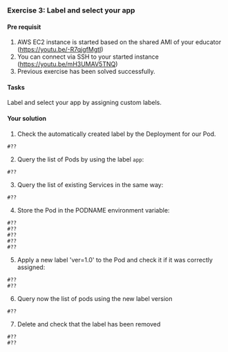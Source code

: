 ### Exercise 3: Label and select your app
####  Pre requisit
1. AWS EC2 instance is started based on the shared AMI of your educator (https://youtu.be/-R7qjgfMgtI)  
2. You can connect via SSH to your started instance (https://youtu.be/mH3UMAV5TNQ)
3. Previous exercise has been solved successfully.
#### Tasks
Label and select your app by assigning custom labels.
#### Your solution
1. Check the automatically created label by the Deployment for our Pod.
```
#??
```
2. Query the list of Pods by using the label ```app```:
```
#??
```
3. Query the list of existing Services in the same way:
```
#??
```
4. Store the Pod in the PODNAME environment variable:
```
#??
#??
#??
#??
#??
```
5. Apply a new label 'ver=1.0' to the Pod and check it if it was correctly assigned:
```
#??
#??
```
6. Query now the list of pods using the new label version
```
#??
```
7. Delete and check that the label has been removed
```
#??
#??
```

